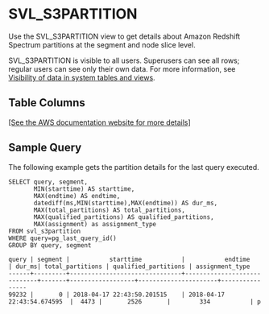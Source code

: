 # SVL\_S3PARTITION<a name="r_SVL_S3PARTITION"></a>

Use the SVL\_S3PARTITION view to get details about Amazon Redshift Spectrum partitions at the segment and node slice level\.

SVL\_S3PARTITION is visible to all users\. Superusers can see all rows; regular users can see only their own data\. For more information, see [Visibility of data in system tables and views](c_visibility-of-data.md)\.

## Table Columns<a name="r_SVL_S3PARTITION-table-columns"></a>

[\[See the AWS documentation website for more details\]](http://docs.aws.amazon.com/redshift/latest/dg/r_SVL_S3PARTITION.html)

## Sample Query<a name="r_SVL_S3PARTITION-sample-query"></a>

The following example gets the partition details for the last query executed\.

```
SELECT query, segment,
       MIN(starttime) AS starttime,
       MAX(endtime) AS endtime,
       datediff(ms,MIN(starttime),MAX(endtime)) AS dur_ms,
       MAX(total_partitions) AS total_partitions,
       MAX(qualified_partitions) AS qualified_partitions,
       MAX(assignment) as assignment_type
FROM svl_s3partition
WHERE query=pg_last_query_id()
GROUP BY query, segment
```

```
query | segment |           starttime           |           endtime           | dur_ms| total_partitions | qualified_partitions | assignment_type
------+---------+-------------------------------+-----------------------------+-------+------------------+----------------------+----------------
99232 |       0 | 2018-04-17 22:43:50.201515    | 2018-04-17 22:43:54.674595  |  4473 |       2526       |        334           | p
```